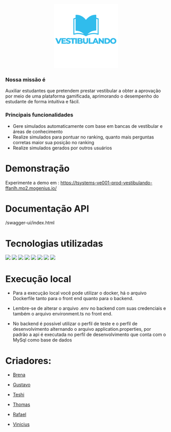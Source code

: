 
<div align="center">
<img style="heigth:200px;width:200px" src="https://github.com/vinicius-fernandes/tsystems-vestibulando/blob/main/Frontend/app-vestibulando/src/assets/images/Logo%20Azul%20Alta%20Res.png?raw=true"/>
</div>

### Nossa missão é 

Auxiliar estudantes que pretendem prestar vestibular a obter a aprovação por meio de uma plataforma gamificada, aprimorando o desempenho do estudante de forma intuitiva e fácil.

### Principais funcionalidades

- Gere simulados automaticamente com base em bancas de vestibular e áreas de conhecimento
- Realize simulados para pontuar no ranking, quanto mais perguntas corretas maior sua posição no ranking
- Realize simulados gerados por outros usuários

# Demonstração
Experimente a demo em : https://tsystems-ve001-prod-vestibulando-ffanlh.mo2.mogenius.io/


# Documentação API
/swagger-ui/index.html

# Tecnologias utilizadas

  
  
<div> 
<img src="https://img.shields.io/badge/html5-%23E34F26.svg?style=for-the-badge&logo=html5&logoColor=white">
<img src="https://img.shields.io/badge/css3-%231572B6.svg?style=for-the-badge&logo=css3&logoColor=white"/>
<img src="https://img.shields.io/badge/bootstrap-%23563D7C.svg?style=for-the-badge&logo=bootstrap&logoColor=white"/>
<img src="https://img.shields.io/badge/mysql-%2300f.svg?style=for-the-badge&logo=mysql&logoColor=white"/>
<img src="https://img.shields.io/badge/typescript-%23007ACC.svg?style=for-the-badge&logo=typescript&logoColor=white"/>
<img src="https://img.shields.io/badge/angular-%23DD0031.svg?style=for-the-badge&logo=angular&logoColor=white" />
<img src="https://img.shields.io/badge/spring-%236DB33F.svg?style=for-the-badge&logo=spring&logoColor=white" />
<img src="https://img.shields.io/badge/docker-%230db7ed.svg?style=for-the-badge&logo=docker&logoColor=white"/>

</div>

# Execução local

- Para a execução local você pode utilizar o docker, há o arquivo Dockerfile tanto para o front end quanto para o backend.

- Lembre-se de alterar o arquivo .env no backend com suas credenciais e também o arquivo environment.ts no front end.

- No backend é possível utilizar o perfil de teste e o perfil de desenvolvimento alternando o arquivo application.properties, por padrão a api é executada no perfil de desenvolvimento que conta com o MySql como base de dados

# Criadores:

- [Brena](https://github.com/brenalaurindo)

- [Gustavo](https://github.com/Gustavo-Guerreiro)

- [Teshi](https://github.com/TeshiKTB)

- [Thomas](https://github.com/tcarballo)

- [Rafael](https://github.com/RafaGrassi)

- [Vinicius](https://github.com/vinicius-fernandes)
